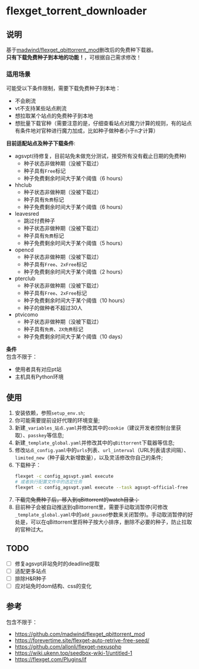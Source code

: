 # flexget_torrent_downloader

## 说明
基于[madwind/flexget_qbittorrent_mod](https://github.com/madwind/flexget_qbittorrent_mod)删改后的免费种下载器。  
**只有下载免费种子到本地的功能！**，可根据自己需求修改！

### 适用场景
可能受以下条件限制，需要下载免费种子到本地：
- 不会刷流
- vt不支持某些站点刷流
- 想拉取某个站点的免费种子到本地
- 想批量下载官种（需要注意的是，仔细查看站点对魔力计算的规则，有的站点有条件地对官种进行魔力加成，比如种子做种者小于n才计算）

**目前适配站点及种子下载条件**:  

- agsvpt(待修复，目前站免未做充分测试，接受所有没有截止日期的免费种)
    - 种子状态非做种期（没被下载过）
    - 种子具有`Free`标记
    - 种子免费剩余时间大于某个阈值（6 hours）
- hhclub
    - 种子状态非做种期（没被下载过）
    - 种子具有`免费`标记
    - 种子免费剩余时间大于某个阈值（6 hours）
- leavesred
    - 跳过付费种子
    - 种子状态非做种期（没被下载过）
    - 种子具有`免费`标记
    - 种子免费剩余时间大于某个阈值（5 hours）
- opencd
    - 种子状态非做种期（没被下载过）
    - 种子具有`Free`、`2xFree`标记
    - 种子免费剩余时间大于某个阈值（2 hours）
- pterclub
    - 种子状态非做种期（没被下载过）
    - 种子具有`Free`、`2xFree`标记
    - 种子免费剩余时间大于某个阈值（10 hours）
    - 种子的做种者不超过30人
- ptvicomo
    - 种子状态非做种期（没被下载过）
    - 种子具有`免费`、`2X免费`标记
    - 种子免费剩余时间大于某个阈值（10 days）




**条件**  
包含不限于：
- 使用者具有对应pt站
- 主机具有Python环境

## 使用
1. 安装依赖，参照`setup_env.sh`;
2. 你可能需要提前设好代理的环境变量;
3. 新建`_variables_站点.yaml`并修改其中的`cookie`（建议开发者控制台里获取）、`passkey`等信息;
4. 新建`_template_global.yaml`并修改其中的`qBittorrent`下载器等信息;
5. 修改`站点_config.yaml`中的`urls`列表、`url_interval`（URL列表请求间隔）、`limited_new`（种子最大新增数量），以及灵活修改你自己的条件;
6. 下载种子：
    ```bash
    flexget -c config_agsvpt.yaml execute 
    # 或者执行配置文件中的选定任务
    flexget -c config_agsvpt.yaml execute --task agsvpt-official-free
    ```
7. ~~下载完免费种子后，移入到qBittorrent的watch目录；~~
8. 目前种子会被自动推送到qBittorrent里，需要手动取消暂停(可修改`_template_global.yaml`中的`add_paused`参数来关闭暂停)。手动取消暂停的好处是，可以在qBittorrent里将种子按大小排序，删除不必要的种子，防止拉取的官种过大。


## TODO

- [ ] 修复agsvpt非站免时的deadline提取
- [ ] 适配更多站点
- [ ] 排除H&R种子
- [ ] 应对站免时dom结构、css的变化

## 参考
包含不限于：
- https://github.com/madwind/flexget_qbittorrent_mod
- https://forevertime.site/flexget-auto-retrive-free-seed/
- https://github.com/allonli/flexget-nexusphp
- https://wiki.ukenn.top/seedbox-wiki-1/untitled-1
- https://flexget.com/Plugins/if
